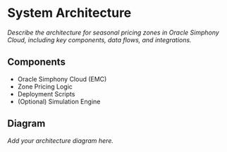 # System Architecture

_Describe the architecture for seasonal pricing zones in Oracle Simphony Cloud, including key components, data flows, and integrations._

## Components

- Oracle Simphony Cloud (EMC)
- Zone Pricing Logic
- Deployment Scripts
- (Optional) Simulation Engine

## Diagram

_Add your architecture diagram here._